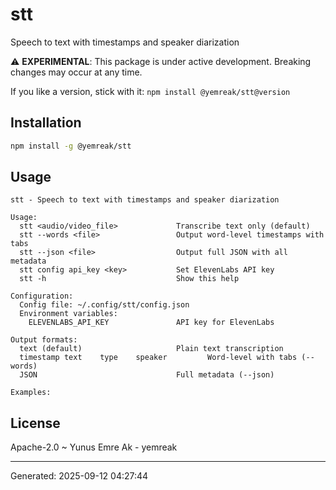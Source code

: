 # stt

Speech to text with timestamps and speaker diarization

⚠️ **EXPERIMENTAL**: This package is under active development. Breaking changes may occur at any time.

If you like a version, stick with it: `npm install @yemreak/stt@version`

## Installation

```bash
npm install -g @yemreak/stt
```

## Usage

```
stt - Speech to text with timestamps and speaker diarization

Usage:
  stt <audio/video_file>             Transcribe text only (default)
  stt --words <file>                 Output word-level timestamps with tabs
  stt --json <file>                  Output full JSON with all metadata
  stt config api_key <key>           Set ElevenLabs API key
  stt -h                             Show this help

Configuration:
  Config file: ~/.config/stt/config.json
  Environment variables:
    ELEVENLABS_API_KEY               API key for ElevenLabs

Output formats:
  text (default)                     Plain text transcription
  timestamp	text	type	speaker         Word-level with tabs (--words)
  JSON                               Full metadata (--json)

Examples:
```

## License

Apache-2.0 ~ Yunus Emre Ak - yemreak

---
Generated: 2025-09-12 04:27:44
